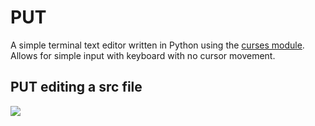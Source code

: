 # PUT

A simple terminal text editor written in Python using the [curses module](https://docs.python.org/3/howto/curses.html). Allows for simple input with keyboard with no cursor movement.

## PUT editing a src file

[![](https://asciinema.org/a/rvRQNAsrvdZEvZeTsyk9Jq0yn.svg)](https://asciinema.org/a/rvRQNAsrvdZEvZeTsyk9Jq0yn)
